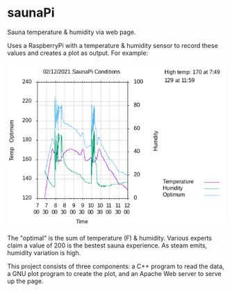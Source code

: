 # saunaPi
Sauna temperature &amp; humidity via web page.

Uses a RaspberryPi with a temperature & humidity sensor to record these values and creates a plot as output. For example:

![Sauna Plot](./2021-Feb-12.png)

The "optimal" is the sum of temperature (F) & humidity. Various experts claim a value of 200 is the bestest sauna experience. As steam emits, humidity variation is high.

This project consists of three components: a C++ program to read the data, a GNU plot program to create the plot, and an Apache Web server to serve up the page.
